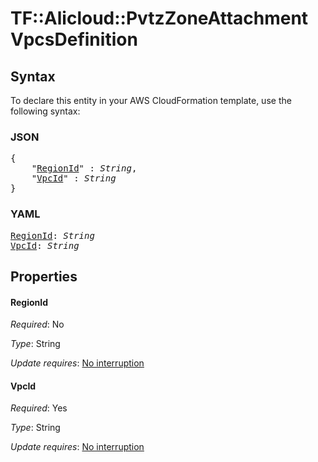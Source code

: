 # TF::Alicloud::PvtzZoneAttachment VpcsDefinition

## Syntax

To declare this entity in your AWS CloudFormation template, use the following syntax:

### JSON

<pre>
{
    "<a href="#regionid" title="RegionId">RegionId</a>" : <i>String</i>,
    "<a href="#vpcid" title="VpcId">VpcId</a>" : <i>String</i>
}
</pre>

### YAML

<pre>
<a href="#regionid" title="RegionId">RegionId</a>: <i>String</i>
<a href="#vpcid" title="VpcId">VpcId</a>: <i>String</i>
</pre>

## Properties

#### RegionId

_Required_: No

_Type_: String

_Update requires_: [No interruption](https://docs.aws.amazon.com/AWSCloudFormation/latest/UserGuide/using-cfn-updating-stacks-update-behaviors.html#update-no-interrupt)

#### VpcId

_Required_: Yes

_Type_: String

_Update requires_: [No interruption](https://docs.aws.amazon.com/AWSCloudFormation/latest/UserGuide/using-cfn-updating-stacks-update-behaviors.html#update-no-interrupt)


